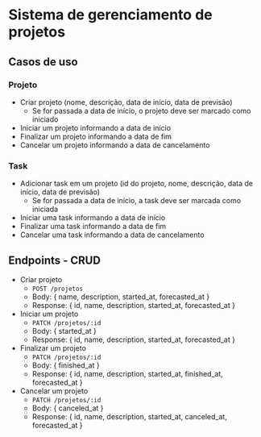 # Sistema de gerenciamento de projetos

## Casos de uso

### Projeto

- Criar projeto (nome, descrição, data de início, data de previsão)
    - Se for passada a data de início, o projeto deve ser marcado como iniciado
- Iniciar um projeto informando a data de início
- Finalizar um projeto informando a data de fim
- Cancelar um projeto informando a data de cancelamento

### Task

- Adicionar task em um projeto (id do projeto, nome, descrição, data de início, data de previsão)
    - Se for passada a data de início, a task deve ser marcada como iniciada
- Iniciar uma task informando a data de início
- Finalizar uma task informando a data de fim
- Cancelar uma task informando a data de cancelamento

## Endpoints - CRUD

- Criar projeto
    - `POST /projetos`
    - Body: { name, description, started_at, forecasted_at }
    - Response: { id, name, description, started_at, forecasted_at }
- Iniciar um projeto
    - `PATCH /projetos/:id`
    - Body: { started_at }
    - Response: { id, name, description, started_at, forecasted_at }
- Finalizar um projeto
    - `PATCH /projetos/:id`
    - Body: { finished_at }
    - Response: { id, name, description, started_at, finished_at, forecasted_at }
- Cancelar um projeto
    - `PATCH /projetos/:id`
    - Body: { canceled_at }
    - Response: { id, name, description, started_at, canceled_at, forecasted_at }
